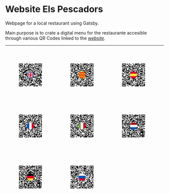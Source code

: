 <h1>
Website Els Pescadors
</h1>

Webpage for a local restaurant using Gatsby.

Main purpose is to crate a digital menu for the restaurante accesible through various QR Codes linked to the 
_[website](https://elspescadorspinedademar.cat)._

<hr/>

<img alt="Gatsby" style="margin: 40px;"  src="./src/assets/qrs/qr_eng.png" width="80" heigh="80" />
<img alt="Gatsby" style="margin: 40px;" src="./src/assets/qrs/qr_cat.png" width="80" heigh="80" />
<img alt="Gatsby" style="margin: 40px;"  src="./src/assets/qrs/qr_esp.png" width="80" heigh="80" />
<img alt="Gatsby" style="margin: 40px;"  src="./src/assets/qrs/qr_fr.png" width="80" heigh="80" />
<img alt="Gatsby" style="margin: 40px;"  src="./src/assets/qrs/qr_ita.png" width="80" heigh="80" />
<img alt="Gatsby" style="margin: 40px;"  src="./src/assets/qrs/qr_nl.png" width="80" heigh="80" />
<img alt="Gatsby" style="margin: 40px;"  src="./src/assets/qrs/qr_de.png" width="80" heigh="80" />
<img alt="Gatsby" style="margin: 40px;"  src="./src/assets/qrs/qr_ru.png" width="80" heigh="80" />

